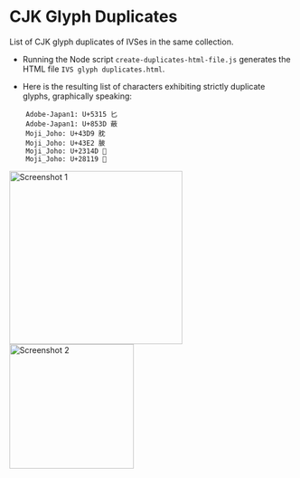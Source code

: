 # CJK Glyph Duplicates

List of CJK glyph duplicates of IVSes in the same collection.

- Running the Node script `create-duplicates-html-file.js` generates the HTML file `IVS glyph duplicates.html`.

- Here is the resulting list of characters exhibiting strictly duplicate glyphs, graphically speaking:

```
    Adobe-Japan1: U+5315 匕
    Adobe-Japan1: U+853D 蔽
    Moji_Joho: U+43D9 䏙
    Moji_Joho: U+43E2 䏢
    Moji_Joho: U+2314D 𣅍
    Moji_Joho: U+28119 𨄙
```

<img width="306" alt="Screenshot 1" src="https://user-images.githubusercontent.com/26766930/166122519-08161fb5-9db5-413d-a67d-173cc3f93d43.png">
<img width="220" alt="Screenshot 2" src="https://user-images.githubusercontent.com/26766930/166122583-c43b4c8a-2459-4b5c-beee-9c9e9192ce39.png">
